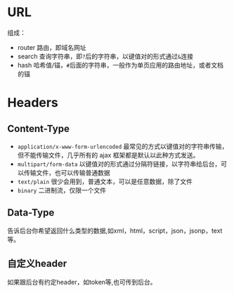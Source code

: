 # URL
组成：
* router 路由，即域名网址
* search 查询字符串，即`?`后的字符串，以键值对的形式通过`&`连接
* hash 哈希值/锚，`#`后面的字符串，一般作为单页应用的路由地址，或者文档的锚

# Headers
## Content-Type
* `application/x-www-form-urlencoded` 最常见的方式以键值对的字符串传输，但不能传输文件，几乎所有的 ajax 框架都是默认以此种方式发送。
* `multipart/form-data` 以键值对的形式通过分隔符链接，以字符串给后台，可以传输文件，也可以传输普通数据
* `text/plain` 很少会用到，普通文本，可以是任意数据，除了文件
* `binary` 二进制流，仅限一个文件

## Data-Type
告诉后台你希望返回什么类型的数据,如xml，html，script，json，jsonp，text等。

## 自定义header
如果跟后台有约定header，如token等,也可传到后台。

